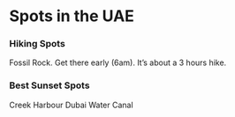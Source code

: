 # Spots in the UAE

### Hiking Spots
Fossil Rock. Get there early (6am). It’s about a 3 hours hike.

### Best Sunset Spots
Creek Harbour
Dubai Water Canal
